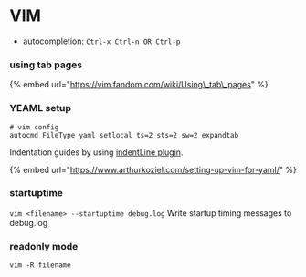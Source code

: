 # VIM

* autocompletion: `Ctrl-x Ctrl-n OR Ctrl-p`

### using tab pages

{% embed url="https://vim.fandom.com/wiki/Using\_tab\_pages" %}

### YEAML setup

```text
# vim config
autocmd FileType yaml setlocal ts=2 sts=2 sw=2 expandtab
```

Indentation guides by using [indentLine plugin](https://github.com/Yggdroot/indentLine).

{% embed url="https://www.arthurkoziel.com/setting-up-vim-for-yaml/" %}

### startuptime

`vim <filename> --startuptime debug.log` Write startup timing messages to debug.log

### readonly mode

`vim -R filename`





